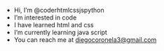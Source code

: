 - Hi, I’m @coderhtmlcssjspython
- I’m interested in code
- I have learned html and css
- I’m currently learning java script 
- You can reach me at diegocoronela3@gmail.com
